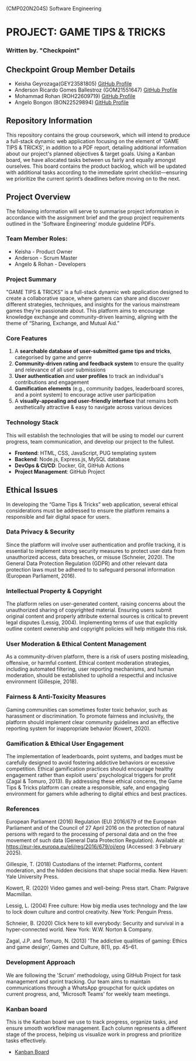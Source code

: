 (CMP020N204S) Software Engineering
# PROJECT: GAME TIPS & TRICKS
### Written by. "Checkpoint"

## Checkpoint Group Member Details
- Keisha Geyrozaga(GEY23581805) [GitHub Profile](https://github.com/MOMORII)
- Anderson Ricardo Gomes Ballestroz (GOM21551647) [GitHub Profile](https://github.com/AndersonRGB)
- Mohammad Rohan (ROH22609719) [GitHub Profile](https://github.com/rohanxco)
- Angelo Bongon (BON22529894) [GitHub Profile](https://github.com/Z3R018)
  
## Repository Information
This repository contains the group coursework, which will intend to produce a full-stack dynamic web application focusing on the element of 'GAME TIPS & TRICKS', in addition to a PDF report, detailing additional information about our project's planned objectives & target goals. Using a Kanban board, we have allocated tasks between us fairly and equally amongst ourselves. This board contains the product backlog, which will be updated with additional tasks according to the immediate sprint checklist—ensuring we prioritize the current sprint’s deadlines before moving on to the next. 

## Project Overview
The following information will serve to summarise project information in accordance with the assignment brief and the group project requirements outlined in the 'Software Engineering' module guideline PDFs.

### Team Member Roles:
- Keisha - Product Owner
- Anderson - Scrum Master
- Angelo & Rohan - Developers

### Project Summary
"GAME TIPS & TRICKS" is a full-stack dynamic web application designed to create a collaborative space, where gamers can share and discover different strategies, techniques, and insights for the various mainstream games they're passionate about. This platform aims to encourage knowledge exchange and community-driven learning, aligning with the theme of “Sharing, Exchange, and Mutual Aid.”

### Core Features
1. A **searchable database of user-submitted game tips and tricks**, categorised by game and genre
2. **Community-driven rating and feedback system** to ensure the quality and relevance of all user submissions 
3. **User authentication** and **user profiles** to track an individual's contributions and engagement
4. **Gamification elements** (e.g., community badges, leaderboard scores, and a point system) to encourage active user participation
5. A **visually-appealing and user-friendly interface** that remains both aesthetically attractive & easy to navigate across various devices

### Technology Stack
This will establish the technologies that will be using to model our current progress, team communication, and develop our project to the fullest.

- **Frontend**: HTML, CSS, JavaScript, PUG templating system
- **Backend**: Node.js, Express.js, MySQL database
- **DevOps & CI/CD**: Docker, Git, GitHub Actions
- **Project Management**: GitHub Project

## Ethical Issues
In developing the “Game Tips & Tricks” web application, several ethical considerations must be addressed to ensure the platform remains a responsible and fair digital space for users.

### Data Privacy & Security  
Since the platform will involve user authentication and profile tracking, it is essential to implement strong security measures to protect user data from unauthorized access, data breaches, or misuse (Schneier, 2020). The General Data Protection Regulation (GDPR) and other relevant data protection laws must be adhered to to safeguard personal information (European Parliament, 2016).

### Intellectual Property & Copyright
The platform relies on user-generated content, raising concerns about the unauthorized sharing of copyrighted material. Ensuring users submit original content and properly attribute external sources is critical to prevent legal disputes (Lessig, 2004). Implementing terms of use that explicitly outline content ownership and copyright policies will help mitigate this risk.

### User Moderation & Ethical Content Management 
As a community-driven platform, there is a risk of users posting misleading, offensive, or harmful content. Ethical content moderation strategies, including automated filtering, user reporting mechanisms, and human moderation, should be established to uphold a respectful and inclusive environment (Gillespie, 2018).

### Fairness & Anti-Toxicity Measures 
Gaming communities can sometimes foster toxic behavior, such as harassment or discrimination. To promote fairness and inclusivity, the platform should implement clear community guidelines and an effective reporting system for inappropriate behavior (Kowert, 2020).

### Gamification & Ethical User Engagement
The implementation of leaderboards, point systems, and badges must be carefully designed to avoid fostering addictive behaviors or excessive competition. Ethical gamification practices should encourage healthy engagement rather than exploit users’ psychological triggers for profit (Zagal & Tomuro, 2013).
By addressing these ethical concerns, the Game Tips & Tricks platform can create a responsible, safe, and engaging environment for gamers while adhering to digital ethics and best practices.

### References
European Parliament (2016) Regulation (EU) 2016/679 of the European Parliament and of the Council of 27 April 2016 on the protection of natural persons with regard to the processing of personal data and on the free movement of such data (General Data Protection Regulation). Available at: https://eur-lex.europa.eu/eli/reg/2016/679/oj/eng (Accessed: 3 February 2025).

Gillespie, T. (2018) Custodians of the internet: Platforms, content moderation, and the hidden decisions that shape social media. New Haven: Yale University Press.

Kowert, R. (2020) Video games and well-being: Press start. Cham: Palgrave Macmillan.

Lessig, L. (2004) Free culture: How big media uses technology and the law to lock down culture and control creativity. New York: Penguin Press.

Schneier, B. (2020) Click here to kill everybody: Security and survival in a hyper-connected world. New York: W.W. Norton & Company.

Zagal, J.P. and Tomuro, N. (2013) 'The addictive qualities of gaming: Ethics and game design', Games and Culture, 8(1), pp. 45–61.

### Development Approach
We are following the 'Scrum' methodology, using GitHub Project for task management and sprint tracking. Our team aims to maintain communications through a WhatsApp groupchat for quick updates on current progress, and, 'Microsoft Teams' for weekly team meetings.

### Kanban board
This is the Kanban board we use to track progress, organize tasks, and ensure smooth workflow management. Each column represents a different stage of the process, helping us visualize work in progress and prioritize tasks effectively.

- [Kanban Board](https://github.com/users/MOMORII/projects/2/views/1)
  
